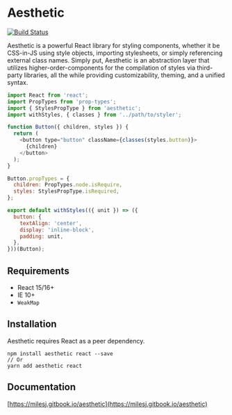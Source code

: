 # Aesthetic

[![Build Status](https://travis-ci.org/milesj/aesthetic.svg?branch=master)](https://travis-ci.org/milesj/aesthetic)

Aesthetic is a powerful React library for styling components, whether it be CSS-in-JS using style
objects, importing stylesheets, or simply referencing external class names. Simply put, Aesthetic is
an abstraction layer that utilizes higher-order-components for the compilation of styles via
third-party libraries, all the while providing customizability, theming, and a unified syntax.

```javascript
import React from 'react';
import PropTypes from 'prop-types';
import { StylesPropType } from 'aesthetic';
import withStyles, { classes } from '../path/to/styler';

function Button({ children, styles }) {
  return (
    <button type="button" className={classes(styles.button)}>
      {children}
    </button>
  );
}

Button.propTypes = {
  children: PropTypes.node.isRequire,
  styles: StylesPropType.isRequired,
};

export default withStyles(({ unit }) => ({
  button: {
    textAlign: 'center',
    display: 'inline-block',
    padding: unit,
  },
}))(Button);
```

## Requirements

- React 15/16+
- IE 10+
- `WeakMap`

## Installation

Aesthetic requires React as a peer dependency.

```
npm install aesthetic react --save
// Or
yarn add aesthetic react
```

## Documentation

[https://milesj.gitbook.io/aesthetic](https://milesj.gitbook.io/aesthetic)
